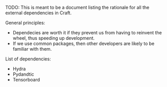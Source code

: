 TODO: This is meant to be a document listing the rationale for all the external dependencies in Craft.

General principles:

- Dependecies are worth it if they prevent us from having to reinvent the wheel, thus speeding up development.
- If we use common packages, then other developers are likely to be familiar with them.

List of dependencies:

- Hydra
- Pydandtic
- Tensorboard